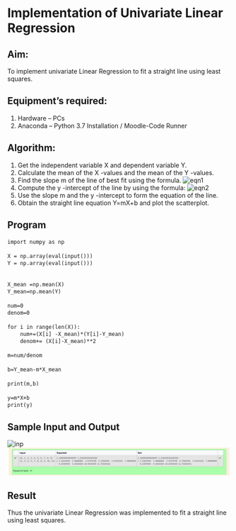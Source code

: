 # Implementation of Univariate Linear Regression
## Aim:
To implement univariate Linear Regression to fit a straight line using least squares.
## Equipment’s required:
1.	Hardware – PCs
2.	Anaconda – Python 3.7 Installation / Moodle-Code Runner
## Algorithm:
1.	Get the independent variable X and dependent variable Y.
2.	Calculate the mean of the X -values and the mean of the Y -values.
3.	Find the slope m of the line of best fit using the formula.
 ![eqn1](./eq1.jpg)
4.	Compute the y -intercept of the line by using the formula:
![eqn2](./eq2.jpg)  
5.	Use the slope m and the y -intercept to form the equation of the line.
6.	Obtain the straight line equation Y=mX+b and plot the scatterplot.
## Program
```
import numpy as np

X = np.array(eval(input()))
Y = np.array(eval(input()))


X_mean =np.mean(X)
Y_mean=np.mean(Y)

num=0
denom=0

for i in range(len(X)):
    num+=(X[i] -X_mean)*(Y[i]-Y_mean)
    denom+= (X[i]-X_mean)**2
    
m=num/denom

b=Y_mean-m*X_mean

print(m,b)

y=m*X+b
print(y)

```
## Sample Input and Output
![inp](./input.jpg)
![inp](1.png)
## Result
Thus the univariate Linear Regression was implemented to fit a straight line using least squares.

